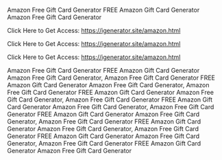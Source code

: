 Amazon Free Gift Card Generator FREE Amazon Gift Card Generator Amazon Free Gift Card Generator

Click Here to Get Access: https://igenerator.site/amazon.html

Click Here to Get Access: https://igenerator.site/amazon.html

Click Here to Get Access: https://igenerator.site/amazon.html

Amazon Free Gift Card Generator FREE Amazon Gift Card Generator Amazon Free Gift Card Generator, Amazon Free Gift Card Generator FREE Amazon Gift Card Generator Amazon Free Gift Card Generator, Amazon Free Gift Card Generator FREE Amazon Gift Card Generator Amazon Free Gift Card Generator, Amazon Free Gift Card Generator FREE Amazon Gift Card Generator Amazon Free Gift Card Generator, Amazon Free Gift Card Generator FREE Amazon Gift Card Generator Amazon Free Gift Card Generator, Amazon Free Gift Card Generator FREE Amazon Gift Card Generator Amazon Free Gift Card Generator, Amazon Free Gift Card Generator FREE Amazon Gift Card Generator Amazon Free Gift Card Generator, Amazon Free Gift Card Generator FREE Amazon Gift Card Generator Amazon Free Gift Card Generator
